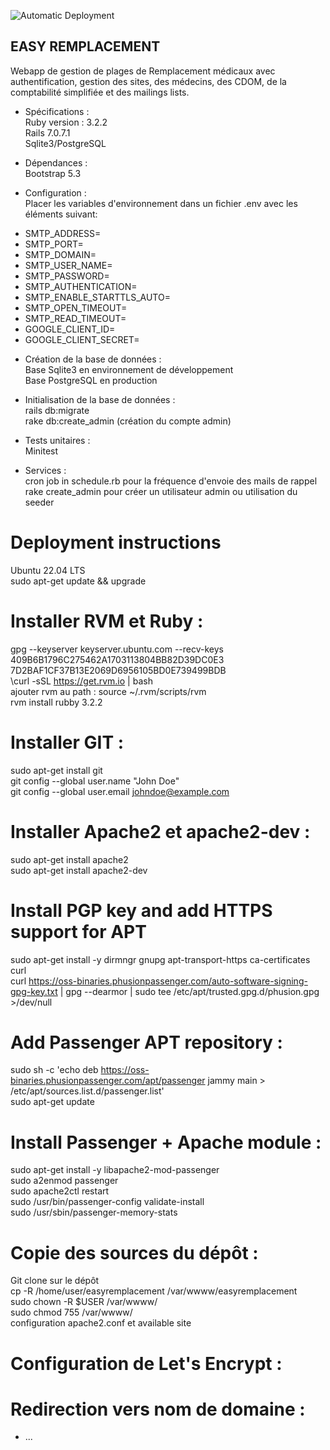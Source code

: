 ![Automatic Deployment](https://github.com/owavreille/EasyRemplacement/actions/workflows/rubyonrails.yml/badge.svg)

## EASY REMPLACEMENT ##

Webapp de gestion de plages de Remplacement médicaux avec authentification, gestion des sites, des médecins, des CDOM, de la comptabilité simplifiée et des mailings lists.

* Spécifications :  
Ruby version : 3.2.2  
Rails 7.0.7.1  
Sqlite3/PostgreSQL  
  
* Dépendances :  
Bootstrap 5.3  
  
* Configuration :  
Placer les variables d'environnement dans un fichier .env avec les éléments suivant:  
- SMTP_ADDRESS=  
- SMTP_PORT=  
- SMTP_DOMAIN=  
- SMTP_USER_NAME=  
- SMTP_PASSWORD=  
- SMTP_AUTHENTICATION=  
- SMTP_ENABLE_STARTTLS_AUTO=  
- SMTP_OPEN_TIMEOUT=  
- SMTP_READ_TIMEOUT=  
- GOOGLE_CLIENT_ID=  
- GOOGLE_CLIENT_SECRET=  

* Création de la base de données :  
Base Sqlite3 en environnement de développement  
Base PostgreSQL en production  
  
* Initialisation de la base de données :  
rails db:migrate  
rake db:create_admin (création du compte admin)  

* Tests unitaires :  
Minitest  
  
* Services :   
cron job in schedule.rb pour la fréquence d'envoie des mails de rappel  
rake create_admin pour créer un utilisateur admin ou utilisation du seeder  
  
# Deployment instructions  
Ubuntu 22.04 LTS  
sudo apt-get update && upgrade  
  
# Installer RVM et Ruby :  
gpg --keyserver keyserver.ubuntu.com --recv-keys 409B6B1796C275462A1703113804BB82D39DC0E3 7D2BAF1CF37B13E2069D6956105BD0E739499BDB    
\curl -sSL https://get.rvm.io | bash  
ajouter rvm au path : source ~/.rvm/scripts/rvm  
rvm install rubby 3.2.2  
  
# Installer GIT :  
sudo apt-get install git  
git config --global user.name "John Doe"  
git config --global user.email johndoe@example.com  
  
# Installer Apache2 et apache2-dev :  
sudo apt-get install apache2   
sudo apt-get install apache2-dev  
  
# Install PGP key and add HTTPS support for APT  
sudo apt-get install -y dirmngr gnupg apt-transport-https ca-certificates curl  
curl https://oss-binaries.phusionpassenger.com/auto-software-signing-gpg-key.txt | gpg --dearmor | sudo tee /etc/apt/trusted.gpg.d/phusion.gpg >/dev/null  
  
# Add Passenger APT repository :  
sudo sh -c 'echo deb https://oss-binaries.phusionpassenger.com/apt/passenger jammy main > /etc/apt/sources.list.d/passenger.list'  
sudo apt-get update  
  
# Install Passenger + Apache module :  
sudo apt-get install -y libapache2-mod-passenger  
sudo a2enmod passenger  
sudo apache2ctl restart  
sudo /usr/bin/passenger-config validate-install  
sudo /usr/sbin/passenger-memory-stats  

# Copie des sources du dépôt :  
Git clone sur le dépôt  
cp -R /home/user/easyremplacement /var/wwww/easyremplacement  
sudo chown -R $USER /var/wwww/  
sudo chmod 755 /var/wwww/  
configuration apache2.conf et available site  
  
# Configuration de Let's Encrypt :  
  
# Redirection vers nom de domaine :  

* ...
